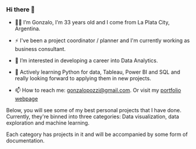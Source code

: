 ### Hi there 👋

- 👨‍💻 I’m Gonzalo, I'm 33 years old and I come from La Plata City, Argentina.

- ⚡ I've been a project coordinator / planner and I'm currently working as business consultant.

- 👀 I’m interested in developing a career into Data Analytics.

- 🌱 Actively learning Python for data, Tableau, Power BI and SQL and really looking forward to applying them in new projects.

- 📫 How to reach me: gonzalopozzi@gmail.com. Or visit my [portfolio webpage](https://gonzalopozzi.com.ar/)

Below, you will see some of my best personal projects that I have done. Currently, they're binned into three categories: Data visualization, data exploration and machine learning.

Each category has projects in it and will be accompanied by some form of documentation.
